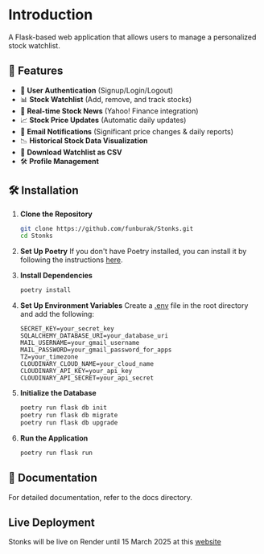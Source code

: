 # Introduction

A Flask-based web application that allows users to manage a personalized stock watchlist.

## 🚀 Features

- 🔐 **User Authentication** (Signup/Login/Logout)
- 📊 **Stock Watchlist** (Add, remove, and track stocks)
- 📰 **Real-time Stock News** (Yahoo! Finance integration)
- 📈 **Stock Price Updates** (Automatic daily updates)
- 📩 **Email Notifications** (Significant price changes & daily reports)
- 📉 **Historical Stock Data Visualization**
- 💾 **Download Watchlist as CSV**
- 🛠 **Profile Management**

## 🛠 Installation

1. **Clone the Repository**
    ```sh
    git clone https://github.com/funburak/Stonks.git
    cd Stonks
    ```

2. **Set Up Poetry**
    If you don't have Poetry installed, you can install it by following the instructions [here](https://python-poetry.org/docs/#installation).

3. **Install Dependencies**
    ```sh
    poetry install
    ```

4. **Set Up Environment Variables**
    Create a [.env](http://_vscodecontentref_/1) file in the root directory and add the following:
    ```env
    SECRET_KEY=your_secret_key
    SQLALCHEMY_DATABASE_URI=your_database_uri
    MAIL_USERNAME=your_gmail_username
    MAIL_PASSWORD=your_gmail_password_for_apps
    TZ=your_timezone
    CLOUDINARY_CLOUD_NAME=your_cloud_name
    CLOUDINARY_API_KEY=your_api_key
    CLOUDINARY_API_SECRET=your_api_secret
    ```

5. **Initialize the Database**
    ```sh
    poetry run flask db init
    poetry run flask db migrate
    poetry run flask db upgrade
    ```

6. **Run the Application**
    ```sh
    poetry run flask run
    ```

## 📄 Documentation

For detailed documentation, refer to the docs directory.

## Live Deployment

Stonks will be live on Render until 15 March 2025 at this [website](https://stonks-7s4w.onrender.com)